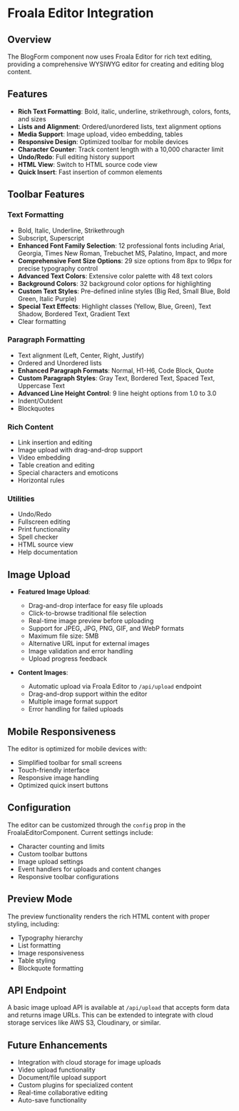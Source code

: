 # Froala Editor Integration

## Overview

The BlogForm component now uses Froala Editor for rich text editing, providing a comprehensive WYSIWYG editor for creating and editing blog content.

## Features

- **Rich Text Formatting**: Bold, italic, underline, strikethrough, colors, fonts, and sizes
- **Lists and Alignment**: Ordered/unordered lists, text alignment options
- **Media Support**: Image upload, video embedding, tables
- **Responsive Design**: Optimized toolbar for mobile devices
- **Character Counter**: Track content length with a 10,000 character limit
- **Undo/Redo**: Full editing history support
- **HTML View**: Switch to HTML source code view
- **Quick Insert**: Fast insertion of common elements

## Toolbar Features

### Text Formatting

- Bold, Italic, Underline, Strikethrough
- Subscript, Superscript
- **Enhanced Font Family Selection**: 12 professional fonts including Arial, Georgia, Times New Roman, Trebuchet MS, Palatino, Impact, and more
- **Comprehensive Font Size Options**: 29 size options from 8px to 96px for precise typography control
- **Advanced Text Colors**: Extensive color palette with 48 text colors
- **Background Colors**: 32 background color options for highlighting
- **Custom Text Styles**: Pre-defined inline styles (Big Red, Small Blue, Bold Green, Italic Purple)
- **Special Text Effects**: Highlight classes (Yellow, Blue, Green), Text Shadow, Bordered Text, Gradient Text
- Clear formatting

### Paragraph Formatting

- Text alignment (Left, Center, Right, Justify)
- Ordered and Unordered lists
- **Enhanced Paragraph Formats**: Normal, H1-H6, Code Block, Quote
- **Custom Paragraph Styles**: Gray Text, Bordered Text, Spaced Text, Uppercase Text
- **Advanced Line Height Control**: 9 line height options from 1.0 to 3.0
- Indent/Outdent
- Blockquotes

### Rich Content

- Link insertion and editing
- Image upload with drag-and-drop support
- Video embedding
- Table creation and editing
- Special characters and emoticons
- Horizontal rules

### Utilities

- Undo/Redo
- Fullscreen editing
- Print functionality
- Spell checker
- HTML source view
- Help documentation

## Image Upload

- **Featured Image Upload**:

  - Drag-and-drop interface for easy file uploads
  - Click-to-browse traditional file selection
  - Real-time image preview before uploading
  - Support for JPEG, JPG, PNG, GIF, and WebP formats
  - Maximum file size: 5MB
  - Alternative URL input for external images
  - Image validation and error handling
  - Upload progress feedback

- **Content Images**:
  - Automatic upload via Froala Editor to `/api/upload` endpoint
  - Drag-and-drop support within the editor
  - Multiple image format support
  - Error handling for failed uploads

## Mobile Responsiveness

The editor is optimized for mobile devices with:

- Simplified toolbar for small screens
- Touch-friendly interface
- Responsive image handling
- Optimized quick insert buttons

## Configuration

The editor can be customized through the `config` prop in the FroalaEditorComponent. Current settings include:

- Character counting and limits
- Custom toolbar buttons
- Image upload settings
- Event handlers for uploads and content changes
- Responsive toolbar configurations

## Preview Mode

The preview functionality renders the rich HTML content with proper styling, including:

- Typography hierarchy
- List formatting
- Image responsiveness
- Table styling
- Blockquote formatting

## API Endpoint

A basic image upload API is available at `/api/upload` that accepts form data and returns image URLs. This can be extended to integrate with cloud storage services like AWS S3, Cloudinary, or similar.

## Future Enhancements

- Integration with cloud storage for image uploads
- Video upload functionality
- Document/file upload support
- Custom plugins for specialized content
- Real-time collaborative editing
- Auto-save functionality

